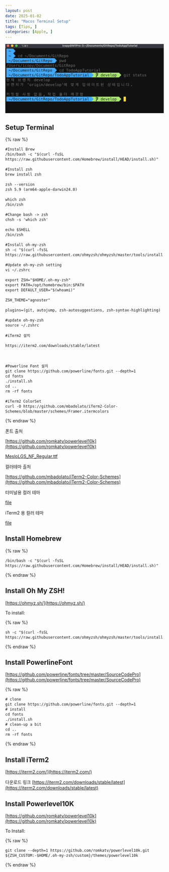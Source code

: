 ```yaml
---
layout: post
date: 2025-01-02
title: "Macos Terminal Setup"
tags: [Tips, ]
categories: [Apple, ]
---
```



![0](/assets/img/2025-01-02-Macos-Terminal-Setup.md/0.png)



## Setup Terminal



{% raw %}
```shell
#Install Brew
/bin/bash -c "$(curl -fsSL https://raw.githubusercontent.com/Homebrew/install/HEAD/install.sh)"

#Install zsh
brew install zsh

zsh --version
zsh 5.9 (arm64-apple-darwin24.0)

which zsh
/bin/zsh

#Change bash -> zsh
chsh -s 'which zsh'

echo $SHELL
/bin/zsh

#Install oh-my-zsh
sh -c "$(curl -fsSL https://raw.githubusercontent.com/ohmyzsh/ohmyzsh/master/tools/install.sh)"

#Update oh-my-zsh setting
vi ~/.zshrc

export ZSH="$HOME/.oh-my-zsh"
export PATH=/opt/homebrew/bin:$PATH
export DEFAULT_USER="$(whoami)"

ZSH_THEME="agnoster"

plugins=(git, autojump, zsh-autosuggestions, zsh-syntax-highlighting)

#update oh-my-zsh
source ~/.zshrc

#iTerm2 설치

https://iterm2.com/downloads/stable/latest



#Powerline Font 설치
git clone https://github.com/powerline/fonts.git --depth=1
cd fonts
./install.sh
cd ..
rm -rf fonts

#iTerm2 ColorSet
curl -O https://github.com/mbadolato/iTerm2-Color-Schemes/blob/master/schemes/Framer.itermcolors
```
{% endraw %}



폰트 출처


[https://github.com/romkatv/powerlevel10k](https://github.com/romkatv/powerlevel10k)


[MesloLGS_NF_Regular.ttf](https://prod-files-secure.s3.us-west-2.amazonaws.com/6418cdd3-3974-4c93-91e2-ff78d8683257/3230b59b-0400-4488-9b1f-e87eed5e220b/MesloLGS_NF_Regular.ttf?X-Amz-Algorithm=AWS4-HMAC-SHA256&X-Amz-Content-Sha256=UNSIGNED-PAYLOAD&X-Amz-Credential=ASIAZI2LB466RQ3H5P45%2F20250219%2Fus-west-2%2Fs3%2Faws4_request&X-Amz-Date=20250219T131247Z&X-Amz-Expires=3600&X-Amz-Security-Token=IQoJb3JpZ2luX2VjEHsaCXVzLXdlc3QtMiJGMEQCID%2F%2B%2BM5gfRaTw66Fm4MerlmfLw%2B71gU3H8uUiTlbcyI1AiA2GIilorw4fUMi6IlP8hEcMpSvXQN16%2FEBCph6MjvygiqIBAik%2F%2F%2F%2F%2F%2F%2F%2F%2F%2F8BEAAaDDYzNzQyMzE4MzgwNSIMkaiwkKS5YEadRz8eKtwDC%2F8ytJqGzhPLYifY1aodfOkFS0%2FtrXnOdH2lhXBl4LUrHkbUHDV81r0ttWdJotfKlwu%2FMUGYNfYV46fEY4MeITOKjRHJseEkR49ekA3nqcrBjVx5U5oZp6RmFahJz8Lm5O4Ea90dYBMUzDnTNWbygw0g3n%2BCWLcwc%2F6WvQF79egoGauhLnUSkYugf7dheAPN0HmUWiHqgRR2oeCJUgOlaTLrdwk2mAQ6SJs1SHuSLNFTEtf5mWcXafwQY69AIOIZEIkhhgDC7dl%2BSZJsC7AHYEip3xtw1fY4kJF80R9SVqTlOjhnp7KTNGPSuduuq3sdr3zP%2Fh5BSR5%2FV%2BtXfUUheeEYkUEhAJrgEng1DzPrcz2xfI7fFUdiWn4b9TqYtX%2BvW2iJiRPYbsRy23Rw6vI24vWlNtUrg387y771urzPIdYSS6v0sHQnHQojVRHZ8YvGJ2QR8h7IQ2NOFBTHewvk8WMFsw0JRQx4Brm0A74sv7lK4QsRQa%2FNiMD8MGGUJm94zADOF%2FuSTttiqHzGOGjO7bhb3NfsgEGDGbRyHQBFzR58U9EeyJUsUxsOKXuEST46a5lKoR6m0dwkEh7Y2SlFba%2BvGR1rzDCw5%2BIvH2iRJWO7mbgpbe%2BVQYZBNBUwpfrWvQY6pgGF3xhn2z7Lca2vyXCWr140Qgh6YNogTdn5Lm49i5rngAWee9g0n5xG%2Bzp6LmLwutvjtFcv6Gyjqv%2FhnHTNMY94Q4bze8ghplPyM0ZhyK6kRMFxYWiuJAvuDhYyNUF7tItkg%2FeiBccME1LZFa2AbzU0lYE8Q3IvM1kzSMIPyN9fSrePkOtv%2FL68KjC4awS30tv0Ilqg2yUlz2XJ9doM9tDlfjBxT1n%2F&X-Amz-Signature=690bc9c57342e50c8207b11340d4ca709b41de4e92336b025b0bd46b4abcb7ce&X-Amz-SignedHeaders=host&x-id=GetObject)


컬러테마 출처


[https://github.com/mbadolato/iTerm2-Color-Schemes](https://github.com/mbadolato/iTerm2-Color-Schemes)



터미널용 컬러 테마


[file](https://prod-files-secure.s3.us-west-2.amazonaws.com/6418cdd3-3974-4c93-91e2-ff78d8683257/d3a6c42d-c62b-4f75-bb68-59d217cc4e17/Framer.terminal?X-Amz-Algorithm=AWS4-HMAC-SHA256&X-Amz-Content-Sha256=UNSIGNED-PAYLOAD&X-Amz-Credential=ASIAZI2LB466RQ3H5P45%2F20250219%2Fus-west-2%2Fs3%2Faws4_request&X-Amz-Date=20250219T131247Z&X-Amz-Expires=3600&X-Amz-Security-Token=IQoJb3JpZ2luX2VjEHsaCXVzLXdlc3QtMiJGMEQCID%2F%2B%2BM5gfRaTw66Fm4MerlmfLw%2B71gU3H8uUiTlbcyI1AiA2GIilorw4fUMi6IlP8hEcMpSvXQN16%2FEBCph6MjvygiqIBAik%2F%2F%2F%2F%2F%2F%2F%2F%2F%2F8BEAAaDDYzNzQyMzE4MzgwNSIMkaiwkKS5YEadRz8eKtwDC%2F8ytJqGzhPLYifY1aodfOkFS0%2FtrXnOdH2lhXBl4LUrHkbUHDV81r0ttWdJotfKlwu%2FMUGYNfYV46fEY4MeITOKjRHJseEkR49ekA3nqcrBjVx5U5oZp6RmFahJz8Lm5O4Ea90dYBMUzDnTNWbygw0g3n%2BCWLcwc%2F6WvQF79egoGauhLnUSkYugf7dheAPN0HmUWiHqgRR2oeCJUgOlaTLrdwk2mAQ6SJs1SHuSLNFTEtf5mWcXafwQY69AIOIZEIkhhgDC7dl%2BSZJsC7AHYEip3xtw1fY4kJF80R9SVqTlOjhnp7KTNGPSuduuq3sdr3zP%2Fh5BSR5%2FV%2BtXfUUheeEYkUEhAJrgEng1DzPrcz2xfI7fFUdiWn4b9TqYtX%2BvW2iJiRPYbsRy23Rw6vI24vWlNtUrg387y771urzPIdYSS6v0sHQnHQojVRHZ8YvGJ2QR8h7IQ2NOFBTHewvk8WMFsw0JRQx4Brm0A74sv7lK4QsRQa%2FNiMD8MGGUJm94zADOF%2FuSTttiqHzGOGjO7bhb3NfsgEGDGbRyHQBFzR58U9EeyJUsUxsOKXuEST46a5lKoR6m0dwkEh7Y2SlFba%2BvGR1rzDCw5%2BIvH2iRJWO7mbgpbe%2BVQYZBNBUwpfrWvQY6pgGF3xhn2z7Lca2vyXCWr140Qgh6YNogTdn5Lm49i5rngAWee9g0n5xG%2Bzp6LmLwutvjtFcv6Gyjqv%2FhnHTNMY94Q4bze8ghplPyM0ZhyK6kRMFxYWiuJAvuDhYyNUF7tItkg%2FeiBccME1LZFa2AbzU0lYE8Q3IvM1kzSMIPyN9fSrePkOtv%2FL68KjC4awS30tv0Ilqg2yUlz2XJ9doM9tDlfjBxT1n%2F&X-Amz-Signature=6340518028cec83930fe56b15a48d3250436083afc6c22999b9713359f505a30&X-Amz-SignedHeaders=host&x-id=GetObject)


iTerm2 용 컬러 테마


[file](https://prod-files-secure.s3.us-west-2.amazonaws.com/6418cdd3-3974-4c93-91e2-ff78d8683257/c0a60f17-c7c2-4720-9496-d840b2564836/Framer.itermcolors?X-Amz-Algorithm=AWS4-HMAC-SHA256&X-Amz-Content-Sha256=UNSIGNED-PAYLOAD&X-Amz-Credential=ASIAZI2LB466RQ3H5P45%2F20250219%2Fus-west-2%2Fs3%2Faws4_request&X-Amz-Date=20250219T131247Z&X-Amz-Expires=3600&X-Amz-Security-Token=IQoJb3JpZ2luX2VjEHsaCXVzLXdlc3QtMiJGMEQCID%2F%2B%2BM5gfRaTw66Fm4MerlmfLw%2B71gU3H8uUiTlbcyI1AiA2GIilorw4fUMi6IlP8hEcMpSvXQN16%2FEBCph6MjvygiqIBAik%2F%2F%2F%2F%2F%2F%2F%2F%2F%2F8BEAAaDDYzNzQyMzE4MzgwNSIMkaiwkKS5YEadRz8eKtwDC%2F8ytJqGzhPLYifY1aodfOkFS0%2FtrXnOdH2lhXBl4LUrHkbUHDV81r0ttWdJotfKlwu%2FMUGYNfYV46fEY4MeITOKjRHJseEkR49ekA3nqcrBjVx5U5oZp6RmFahJz8Lm5O4Ea90dYBMUzDnTNWbygw0g3n%2BCWLcwc%2F6WvQF79egoGauhLnUSkYugf7dheAPN0HmUWiHqgRR2oeCJUgOlaTLrdwk2mAQ6SJs1SHuSLNFTEtf5mWcXafwQY69AIOIZEIkhhgDC7dl%2BSZJsC7AHYEip3xtw1fY4kJF80R9SVqTlOjhnp7KTNGPSuduuq3sdr3zP%2Fh5BSR5%2FV%2BtXfUUheeEYkUEhAJrgEng1DzPrcz2xfI7fFUdiWn4b9TqYtX%2BvW2iJiRPYbsRy23Rw6vI24vWlNtUrg387y771urzPIdYSS6v0sHQnHQojVRHZ8YvGJ2QR8h7IQ2NOFBTHewvk8WMFsw0JRQx4Brm0A74sv7lK4QsRQa%2FNiMD8MGGUJm94zADOF%2FuSTttiqHzGOGjO7bhb3NfsgEGDGbRyHQBFzR58U9EeyJUsUxsOKXuEST46a5lKoR6m0dwkEh7Y2SlFba%2BvGR1rzDCw5%2BIvH2iRJWO7mbgpbe%2BVQYZBNBUwpfrWvQY6pgGF3xhn2z7Lca2vyXCWr140Qgh6YNogTdn5Lm49i5rngAWee9g0n5xG%2Bzp6LmLwutvjtFcv6Gyjqv%2FhnHTNMY94Q4bze8ghplPyM0ZhyK6kRMFxYWiuJAvuDhYyNUF7tItkg%2FeiBccME1LZFa2AbzU0lYE8Q3IvM1kzSMIPyN9fSrePkOtv%2FL68KjC4awS30tv0Ilqg2yUlz2XJ9doM9tDlfjBxT1n%2F&X-Amz-Signature=fbd8540a795e1ecd05ef067e39c04d0120184a1963020156bd47baf7cde9e523&X-Amz-SignedHeaders=host&x-id=GetObject)



## Install Homebrew



{% raw %}
```shell
/bin/bash -c "$(curl -fsSL https://raw.githubusercontent.com/Homebrew/install/HEAD/install.sh)"
```
{% endraw %}




## Install Oh My ZSH!


[https://ohmyz.sh/](https://ohmyz.sh/)


To install:



{% raw %}
```shell
sh -c "$(curl -fsSL https://raw.githubusercontent.com/ohmyzsh/ohmyzsh/master/tools/install.sh)"
```
{% endraw %}




## Install PowerlineFont


[https://github.com/powerline/fonts/tree/master/SourceCodePro](https://github.com/powerline/fonts/tree/master/SourceCodePro)



{% raw %}
```shell
# clone
git clone https://github.com/powerline/fonts.git --depth=1
# install
cd fonts
./install.sh
# clean-up a bit
cd ..
rm -rf fonts
```
{% endraw %}




## Install iTerm2


[https://iterm2.com/](https://iterm2.com/)


다운로드 링크
[https://iterm2.com/downloads/stable/latest](https://iterm2.com/downloads/stable/latest)



## Install Powerlevel10K


[https://github.com/romkatv/powerlevel10k](https://github.com/romkatv/powerlevel10k)


To Install:



{% raw %}
```shell
git clone --depth=1 https://github.com/romkatv/powerlevel10k.git ${ZSH_CUSTOM:-$HOME/.oh-my-zsh/custom}/themes/powerlevel10k
```
{% endraw %}


